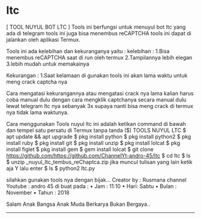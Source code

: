# ltc
[ TOOL NUYUL BOT LTC ]
Tools ini berfungsi untuk menuyul bot ltc yang ada di telegram tools ini juga bisa menembus reCAPTCHA tools ini dapat di jalankan oleh aplikasi Termux.

Tools ini ada kelebihan dan kekuranganya
yaitu :
kelebihan :
1.Bisa menembus reCAPTCHA saat di run oleh termux
2.Tampilannya lebih elegan
3.lebih mudah untuk memakainya

Kekurangan :
1.Saat kelamaan di gunakan tools ini akan lama waktu untuk meng crack captcha nya

Cara mengatasi kekurangannya atau mengatasi crack nya lama kalian harus coba manual dulu
dengan cara mengklik captchanya secara manual dulu lewat telegram ltc nya sebanyak 3x
supaya nanti bisa meng crack di termux nya tidak lama waktunya.

Cara menggunakan Tools nuyul ltc ini adalah 
ketikan command di bawah dan tempel satu persatu di Termux tanpa tanda ($)
TOOLS NUYUL LTC
$ apt update && apt upgrade
$ pkg install python
$ pkg install python2
$ pkg install ruby
$ pkg install git
$ pkg install unzip
$ pkg install lolcat
$ pkg install figlet
$ pkg install gem
$ gem install lolcat
$ git clone https://github.com/https://github.com/ChannelYt-andro-45/ltc
$ cd ltc
$ ls
$ unzip _nuyul_ltc_tembus_reChaptca.zip
jika muncul tulisan yang lain ketik aja Y lalu enter
$ ls
$ python2 ltc.py



silahkan gunakan tools nya dengan bijak...
Creator by : Rusmana
channel Youtube : andro 45
di buat pada :
• Jam : 11:10
• Hari: Sabtu
• Bulan : November
• Tahun : 2018

Salam Anak Bangsa
Anak Muda Berkarya
Bukan Bergaya..

_____________________






